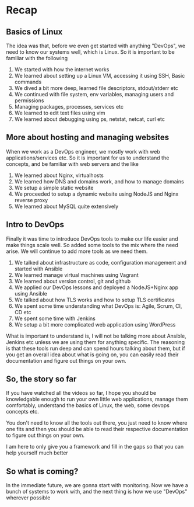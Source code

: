 # Recap


## Basics of Linux

The idea was that, before we even get started with anything "DevOps", we need to know our
systems well, which is Linux. So it is important to be familiar with the following

1. We started with how the internet works
2. We learned about setting up a Linux VM, accessing it using SSH, Basic commands
3. We dived a bit more deep, learned file descriptors, stdout/stderr etc
4. We continued with file system, env variables, managing users and permissions
5. Managing packages, processes, services etc
6. We learned to edit text files using vim
7. We learned about debugging using ps, netstat, netcat, curl etc


## More about hosting and managing websites

When we work as a DevOps engineer, we mostly work with web applications/services etc.
So it is important for us to understand the concepts, and be familiar with web servers
and the like

1. We learned about Nginx, virtualhosts
2. We learned how DNS and domains work, and how to manage domains
3. We setup a simple static website
4. We proceeded to setup a dynamic website using NodeJS and Nginx reverse proxy
5. We learned about MySQL quite extensively


## Intro to DevOps


Finally it was time to introduce DevOps tools to make our life easier and make things
scale well. So added some tools to the mix where the need arise.
We will continue to add more tools as we need them.

1. We talked about infrastructure as code, configuration management and started with Ansible
2. We learned manage virtual machines using Vagrant
3. We learned about version control, git and github
4. We applied our DevOps lessons and deployed a NodeJS+Nginx app using Ansible
5. We talked about how TLS works and how to setup TLS certificates
6. We spent some time understanding what DevOps is: Agile, Scrum, CI, CD etc
7. We spent some time with Jenkins
8. We setup a bit more complicated web application using WordPress


What is important to understand is, I will not be talking more about Ansible, Jenkins etc
unless we are using them for anything specific. The reasoning is that these tools run
deep and can spend hours talking about them, but if you get an overall idea about what is
going on, you can easily read their documentation and figure out things on your own.

## So, the story so far

If you have watched all the videos so far, I hope you should be knowledgable enough to
run your own little web applications, manage them comfortably, understand the basics of
Linux, the web, some devops concepts etc.

You don't need to know all the tools out there, you just need to know where one fits
and then you should be able to read their respective documentation to figure out things on
your own.

I am here to only give you a framework and fill in the gaps so that you can help yourself much better


## So what is coming?

In the immediate future, we are gonna start with monitoring. Now we have a bunch of systems
to work with, and the next thing is how we use "DevOps" wherever possible
